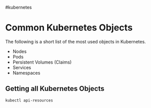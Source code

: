 #kubernetes 
# Common Kubernetes Objects
The following is a short list of the most used objects in Kubernetes. 
* Nodes
* Pods
* Persistent Volumes (Claims)
* Services
* Namespaces

## Getting all Kubernetes Objects
`kubectl api-resources`
